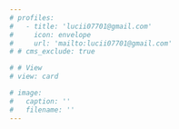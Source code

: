```yaml
---
# profiles:
#   - title: 'lucii07701@gmail.com'
#     icon: envelope
#     url: 'mailto:lucii07701@gmail.com'
# # cms_exclude: true

# # View
# view: card

# image:
#   caption: ''
#   filename: ''
---
```

